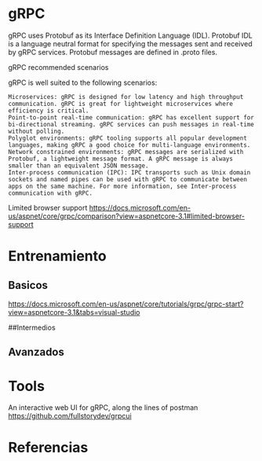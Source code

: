 # gRPC
 

gRPC uses Protobuf as its Interface Definition Language (IDL). Protobuf IDL is a language neutral format for specifying the messages sent and received by gRPC services. Protobuf messages are defined in .proto files.


gRPC recommended scenarios

gRPC is well suited to the following scenarios:

    Microservices: gRPC is designed for low latency and high throughput communication. gRPC is great for lightweight microservices where efficiency is critical.
    Point-to-point real-time communication: gRPC has excellent support for bi-directional streaming. gRPC services can push messages in real-time without polling.
    Polyglot environments: gRPC tooling supports all popular development languages, making gRPC a good choice for multi-language environments.
    Network constrained environments: gRPC messages are serialized with Protobuf, a lightweight message format. A gRPC message is always smaller than an equivalent JSON message.
    Inter-process communication (IPC): IPC transports such as Unix domain sockets and named pipes can be used with gRPC to communicate between apps on the same machine. For more information, see Inter-process communication with gRPC.


Limited browser support
https://docs.microsoft.com/en-us/aspnet/core/grpc/comparison?view=aspnetcore-3.1#limited-browser-support

 
# Entrenamiento

## Basicos
 
https://docs.microsoft.com/en-us/aspnet/core/tutorials/grpc/grpc-start?view=aspnetcore-3.1&tabs=visual-studio



##Intermedios


##  Avanzados


# Tools

 An interactive web UI for gRPC, along the lines of postman 
https://github.com/fullstorydev/grpcui

# Referencias


